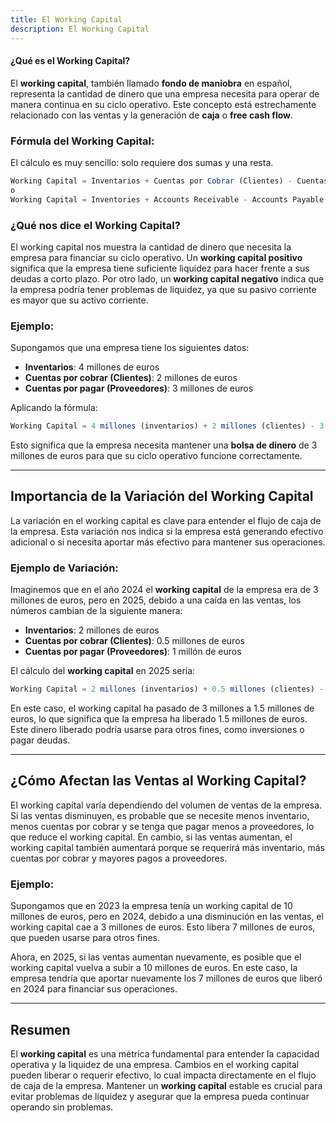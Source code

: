 ```yaml
---
title: El Working Capital
description: El Working Capital
---
```


#### ¿Qué es el Working Capital?

El **working capital**, también llamado **fondo de maniobra** en español, representa la cantidad de dinero que una empresa necesita para operar de manera continua en su ciclo operativo. Este concepto está estrechamente relacionado con las ventas y la generación de **caja** o **free cash flow**. 

### Fórmula del Working Capital:
El cálculo es muy sencillo: solo requiere dos sumas y una resta.

```js
Working Capital = Inventarios + Cuentas por Cobrar (Clientes) - Cuentas por Pagar (Proveedores)
o
Working Capital = Inventories + Accounts Receivable - Accounts Payable
```


### ¿Qué nos dice el Working Capital?
El working capital nos muestra la cantidad de dinero que necesita la empresa para financiar su ciclo operativo. Un **working capital positivo** significa que la empresa tiene suficiente liquidez para hacer frente a sus deudas a corto plazo. Por otro lado, un **working capital negativo** indica que la empresa podría tener problemas de liquidez, ya que su pasivo corriente es mayor que su activo corriente.

### Ejemplo:
Supongamos que una empresa tiene los siguientes datos:

- **Inventarios**: 4 millones de euros
- **Cuentas por cobrar (Clientes)**: 2 millones de euros
- **Cuentas por pagar (Proveedores)**: 3 millones de euros

Aplicando la fórmula:

```js
Working Capital = 4 millones (inventarios) + 2 millones (clientes) - 3 millones (proveedores) = 3 millones de euros
```


Esto significa que la empresa necesita mantener una **bolsa de dinero** de 3 millones de euros para que su ciclo operativo funcione correctamente.

---

## Importancia de la Variación del Working Capital
La variación en el working capital es clave para entender el flujo de caja de la empresa. Esta variación nos indica si la empresa está generando efectivo adicional o si necesita aportar más efectivo para mantener sus operaciones.

### Ejemplo de Variación:
Imaginemos que en el año 2024 el **working capital** de la empresa era de 3 millones de euros, pero en 2025, debido a una caída en las ventas, los números cambian de la siguiente manera:

- **Inventarios**: 2 millones de euros
- **Cuentas por cobrar (Clientes)**: 0.5 millones de euros
- **Cuentas por pagar (Proveedores)**: 1 millón de euros

El cálculo del **working capital** en 2025 sería:

```js
Working Capital = 2 millones (inventarios) + 0.5 millones (clientes) - 1 millón (proveedores) = 1.5 millones de euros
```


En este caso, el working capital ha pasado de 3 millones a 1.5 millones de euros, lo que significa que la empresa ha liberado 1.5 millones de euros. Este dinero liberado podría usarse para otros fines, como inversiones o pagar deudas.

---

## ¿Cómo Afectan las Ventas al Working Capital?
El working capital varía dependiendo del volumen de ventas de la empresa. Si las ventas disminuyen, es probable que se necesite menos inventario, menos cuentas por cobrar y se tenga que pagar menos a proveedores, lo que reduce el working capital. En cambio, si las ventas aumentan, el working capital también aumentará porque se requerirá más inventario, más cuentas por cobrar y mayores pagos a proveedores.

### Ejemplo:
Supongamos que en 2023 la empresa tenía un working capital de 10 millones de euros, pero en 2024, debido a una disminución en las ventas, el working capital cae a 3 millones de euros. Esto libera 7 millones de euros, que pueden usarse para otros fines.

Ahora, en 2025, si las ventas aumentan nuevamente, es posible que el working capital vuelva a subir a 10 millones de euros. En este caso, la empresa tendría que aportar nuevamente los 7 millones de euros que liberó en 2024 para financiar sus operaciones.

---

## Resumen
El **working capital** es una métrica fundamental para entender la capacidad operativa y la liquidez de una empresa. Cambios en el working capital pueden liberar o requerir efectivo, lo cual impacta directamente en el flujo de caja de la empresa. Mantener un **working capital** estable es crucial para evitar problemas de liquidez y asegurar que la empresa pueda continuar operando sin problemas.



